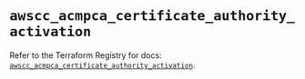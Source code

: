 # `awscc_acmpca_certificate_authority_activation`

Refer to the Terraform Registry for docs: [`awscc_acmpca_certificate_authority_activation`](https://registry.terraform.io/providers/hashicorp/awscc/0.70.0/docs/resources/acmpca_certificate_authority_activation).
